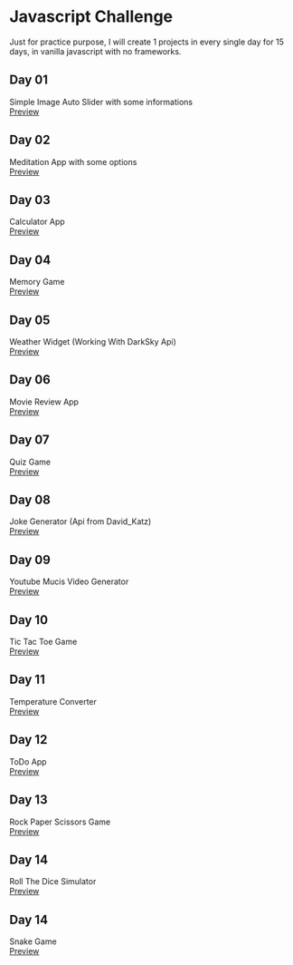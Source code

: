 # Javascript Challenge

Just for practice purpose, I will create 1 projects in every single day for 15 days, in vanilla javascript with no frameworks.

## Day 01

Simple Image Auto Slider with some informations<br>
[Preview](https://logovski.github.io/15-days-15-Javascript-Projects/Day%2001%20-%20Image%20Slider/)

## Day 02

Meditation App with some options<br>
[Preview](https://logovski.github.io/15-days-15-Javascript-Projects/Day%2002%20-%20Meditation%20App/)

## Day 03

Calculator App<br>
[Preview](https://logovski.github.io/15-days-15-Javascript-Projects/Day%2003%20-%20Calculator%20App/)

## Day 04

Memory Game<br>
[Preview](https://logovski.github.io/15-days-15-Javascript-Projects/Day%2004%20-%20Memory%20Game/)

## Day 05

Weather Widget (Working With DarkSky Api)<br>
[Preview](https://logovski.github.io/15-days-15-Javascript-Projects/Day%2005%20-%20Weather%20App/)

## Day 06

Movie Review App<br>
[Preview](https://logovski.github.io/15-days-15-Javascript-Projects/Day%2006%20-%20Movie%20Review/)

## Day 07

Quiz Game<br>
[Preview](https://logovski.github.io/15-days-15-Javascript-Projects/Day%2007%20-%20Quiz%20Game/)

## Day 08

Joke Generator (Api from David_Katz)<br>
[Preview](https://logovski.github.io/15-days-15-Javascript-Projects/Day%2008%20-%20Joke%20Generator/)

## Day 09

Youtube Mucis Video Generator<br>
[Preview](https://logovski.github.io/15-days-15-Javascript-Projects/Day%2009%20-%20Music%20Video%20Generator/)

## Day 10

Tic Tac Toe Game<br>
[Preview](https://logovski.github.io/15-days-15-Javascript-Projects/Day%2010%20-%20Tic%20Tac%20Toe%20Game/)

## Day 11

Temperature Converter<br>
[Preview](https://logovski.github.io/15-days-15-Javascript-Projects/Day%2011%20-%20Temperature%20Converter/)

## Day 12

ToDo App<br>
[Preview](https://logovski.github.io/15-days-15-Javascript-Projects/Day%2012%20-%20ToDo%20App/)

## Day 13

Rock Paper Scissors Game<br>
[Preview](https://logovski.github.io/15-days-15-Javascript-Projects/Day%2013%20-%20Rock%20Paper%20Scissors%20Game/)

## Day 14

Roll The Dice Simulator<br>
[Preview](https://logovski.github.io/15-days-15-Javascript-Projects/Day%2014%20-%20Roll%20The%20Dice%20Simulator/)

## Day 14

Snake Game<br>
[Preview](https://logovski.github.io/15-days-15-Javascript-Projects/Day%2015%20-%20Snake%20Game/)

